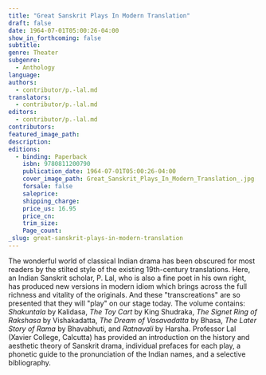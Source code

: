 ```yaml
---
title: "Great Sanskrit Plays In Modern Translation"
draft: false
date: 1964-07-01T05:00:26-04:00
show_in_forthcoming: false
subtitle:
genre: Theater
subgenre:
  - Anthology
language:
authors:
  - contributor/p.-lal.md
translators:
  - contributor/p.-lal.md
editors:
  - contributor/p.-lal.md
contributors:
featured_image_path:
description:
editions:
  - binding: Paperback
    isbn: 9780811200790
    publication_date: 1964-07-01T05:00:26-04:00
    cover_image_path: Great_Sanskrit_Plays_In_Modern_Translation_.jpg
    forsale: false
    saleprice:
    shipping_charge:
    price_us: 16.95
    price_cn:
    trim_size:
    Page_count:
_slug: great-sanskrit-plays-in-modern-translation
---
```


The wonderful world of classical Indian drama has been obscured for most readers by the stilted style of the existing 19th-century translations. Here, an Indian Sanskrit scholar, P. Lal, who is also a fine poet in his own right, has produced new versions in modern idiom which brings across the full richness and vitality of the originals. And these "transcreations" are so presented that they will "play" on our stage today. The volume contains: _Shakuntala_ by Kalidasa, _The Toy Cart_ by King Shudraka, _The Signet Ring of Rakshasa_ by Vishakadatta, _The Dream of Vasavadatta_ by Bhasa, _The Later Story of Rama_ by Bhavabhuti, and _Ratnavali_ by Harsha. Professor Lal (Xavier College, Calcutta) has provided an introduction on the history and aesthetic theory of Sanskrit drama, individual prefaces for each play, a phonetic guide to the pronunciation of the Indian names, and a selective bibliography.

